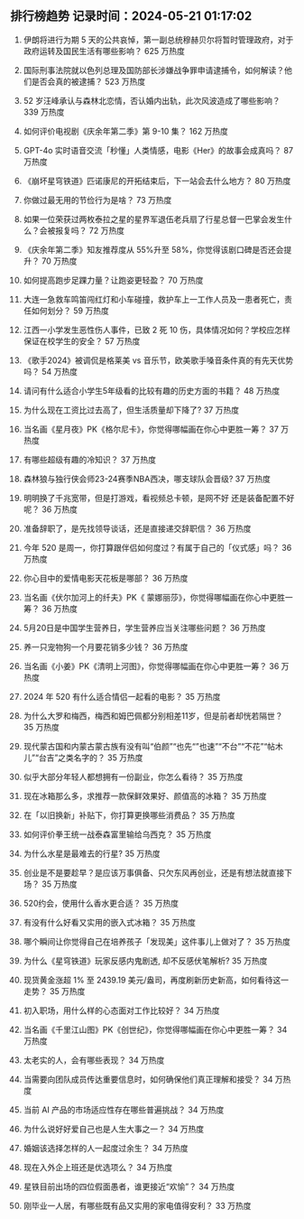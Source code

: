 
## 排行榜趋势 记录时间：2024-05-21 01:17:02
  
  1. 伊朗将进行为期 5 天的公共哀悼，第一副总统穆赫贝尔将暂时管理政府，对于政府运转及国民生活有哪些影响？ 625 万热度
    
  2. 国际刑事法院就以色列总理及国防部长涉嫌战争罪申请逮捕令，如何解读？他们是否会真的被逮捕？ 523 万热度
    
  3. 52 岁汪峰承认与森林北恋情，否认婚内出轨，此次风波造成了哪些影响？ 339 万热度
    
  4. 如何评价电视剧《庆余年第二季》第 9-10 集？ 162 万热度
    
  5. GPT-4o 实时语音交流「秒懂」人类情感，电影《Her》的故事会成真吗？ 87 万热度
    
  6. 《崩坏星穹铁道》匹诺康尼的开拓结束后，下一站会去什么地方？ 80 万热度
    
  7. 你做过最无用的节俭行为是啥？ 73 万热度
    
  8. 如果一位荣获过两枚泰拉之星的星界军退伍老兵扇了行星总督一巴掌会发生什么？会被报复吗？ 72 万热度
    
  9. 《庆余年第二季》知友推荐度从 55%升至 58%，你觉得该剧口碑是否还会提升？ 70 万热度
    
  10. 如何提高跑步足踝力量？让跑姿更轻盈？ 70 万热度
    
  11. 大连一急救车鸣笛闯红灯和小车碰撞，救护车上一工作人员及一患者死亡，责任如何划分？ 59 万热度
    
  12. 江西一小学发生恶性伤人事件，已致 2 死 10 伤，具体情况如何？学校应怎样保证在校学生的安全？ 57 万热度
    
  13. 《歌手2024》被调侃是格莱美 vs 音乐节，欧美歌手嗓音条件真的有先天优势吗？ 54 万热度
    
  14. 请问有什么适合小学生5年级看的比较有趣的历史方面的书籍？ 48 万热度
    
  15. 为什么现在工资比过去高了，但生活质量却下降了? 37 万热度
    
  16. 当名画《星月夜》PK《格尔尼卡》，你觉得哪幅画在你心中更胜一筹？ 37 万热度
    
  17. 有哪些超级有趣的冷知识？ 37 万热度
    
  18. 森林狼与独行侠会师23-24赛季NBA西决，哪支球队会晋级? 37 万热度
    
  19. 明明换了千兆宽带，但是打游戏，看视频总卡顿，是网不好 还是装备配置不好呢？ 36 万热度
    
  20. 准备辞职了，是先找领导谈话，还是直接递交辞职信？ 36 万热度
    
  21. 今年 520 是周一，你打算跟伴侣如何度过？有属于自己的「仪式感」吗？ 36 万热度
    
  22. 你心目中的爱情电影天花板是哪部？ 36 万热度
    
  23. 当名画《伏尔加河上的纤夫》PK《 蒙娜丽莎》，你觉得哪幅画在你心中更胜一筹？ 36 万热度
    
  24. 5月20日是中国学生营养日，学生营养应当关注哪些问题？ 36 万热度
    
  25. 养一只宠物狗一个月要花销多少钱？ 36 万热度
    
  26. 当名画《小姜》PK《清明上河图》，你觉得哪幅画在你心中更胜一筹？ 36 万热度
    
  27. 2024 年 520 有什么适合情侣一起看的电影？ 35 万热度
    
  28. 为什么大罗和梅西，梅西和姆巴佩都分别相差11岁，但是前者却恍若隔世？ 35 万热度
    
  29. 现代蒙古国和内蒙古蒙古族有没有叫“伯颜”“也先“”也速”“不台”“不花”“帖木儿”“台吉”之类名字的？ 35 万热度
    
  30. 似乎大部分年轻人都想拥有一份副业，你怎么看待？ 35 万热度
    
  31. 现在冰箱那么多，求推荐一款保鲜效果好、颜值高的冰箱？ 35 万热度
    
  32. 在「以旧换新」补贴下，你打算更换哪些消费品？ 35 万热度
    
  33. 如何评价拳王统一战泰森富里输给乌西克？ 35 万热度
    
  34. 为什么水星是最难去的行星? 35 万热度
    
  35. 创业是不是要趁早？是应该万事俱备、只欠东风再创业，还是有想法就直接下场？ 35 万热度
    
  36. 520约会，使用什么香水更合适？ 35 万热度
    
  37. 有没有什么好看又实用的嵌入式冰箱？ 35 万热度
    
  38. 哪个瞬间让你觉得自己在培养孩子「发现美」这件事儿上做对了？ 35 万热度
    
  39. 为什么《星穹铁道》玩家反感内鬼剧透, 却不反感伏笔解析? 35 万热度
    
  40. 现货黄金涨超 1% 至 2439.19 美元/盎司，再度刷新历史新高，如何看待这一走势？ 35 万热度
    
  41. 初入职场，用什么样的心态面对工作比较好？ 34 万热度
    
  42. 当名画《千里江山图》PK《创世纪》，你觉得哪幅画在你心中更胜一筹？ 34 万热度
    
  43. 太老实的人，会有哪些表现？ 34 万热度
    
  44. 当需要向团队成员传达重要信息时，如何确保他们真正理解和接受？ 34 万热度
    
  45. 当前 AI 产品的市场适应性存在哪些普遍挑战？ 34 万热度
    
  46. 为什么说好好爱自己也是人生大事之一？ 34 万热度
    
  47. 婚姻该选择怎样的人一起度过余生？ 34 万热度
    
  48. 现在入外企上班还是优选项么？ 34 万热度
    
  49. 星铁目前出场的四位假面愚者，谁更接近“欢愉”？ 34 万热度
    
  50. 刚毕业一人居，有哪些既有品又实用的家电值得安利？ 33 万热度
    